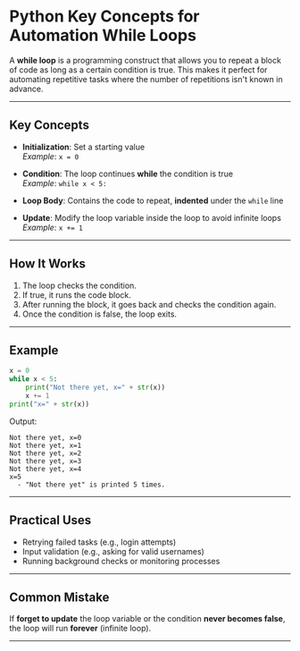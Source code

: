 # Python Key Concepts for Automation While Loops

A **while loop** is a programming construct that allows you to repeat a block of code as long as a certain condition is true. This makes it perfect for automating repetitive tasks where the number of repetitions isn't known in advance.

---

## Key Concepts

- **Initialization**: Set a starting value  
  _Example_: `x = 0`

- **Condition**: The loop continues **while** the condition is true  
  _Example_: `while x < 5:`

- **Loop Body**: Contains the code to repeat, **indented** under the `while` line

- **Update**: Modify the loop variable inside the loop to avoid infinite loops  
  _Example_: `x += 1`

---

## How It Works

1. The loop checks the condition.
2. If true, it runs the code block.
3. After running the block, it goes back and checks the condition again.
4. Once the condition is false, the loop exits.

---

## Example

```python
x = 0
while x < 5:
    print("Not there yet, x=" + str(x))
    x += 1
print("x=" + str(x))
```
Output:
```
Not there yet, x=0  
Not there yet, x=1  
Not there yet, x=2  
Not there yet, x=3  
Not there yet, x=4  
x=5
  - "Not there yet" is printed 5 times.
```

---

## Practical Uses

- Retrying failed tasks (e.g., login attempts)
- Input validation (e.g., asking for valid usernames)
- Running background checks or monitoring processes

---

## Common Mistake

If **forget to update** the loop variable or the condition **never becomes false**, the loop will run **forever** (infinite loop).

---
